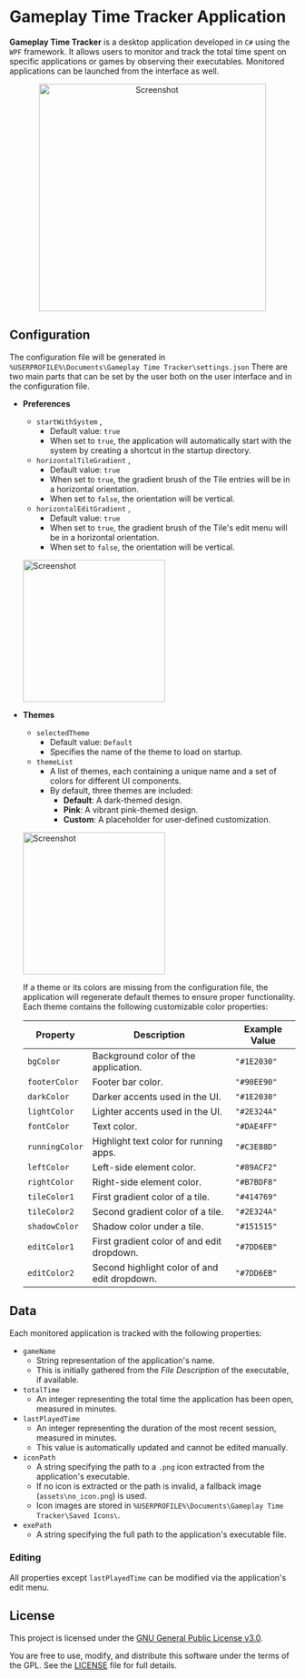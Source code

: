 # Gameplay Time Tracker Application

**Gameplay Time Tracker** is a desktop application developed in `C#` using the `WPF` framework. It allows users to monitor and track the total time spent on specific applications or games by observing their executables.
Monitored applications can be launched from the interface as well.
<p align="center">
	<img alt="Screenshot" src="https://www.kepfeltoltes.eu/images/2024/12/05/284app_screenshot2.png" width="400"/>
</p>

## Configuration
The configuration file will be generated in `%USERPROFILE%\Documents\Gameplay Time Tracker\settings.json`
There are two main parts that can be set by the user both on the user interface and in the configuration file.

- **Preferences**
	- `startWithSystem` ,
		- Default value: `true`
		- When set to `true`, the application will automatically start with the system by creating a shortcut in the startup directory.
	- `horizontalTileGradient` ,
		- Default value: `true`
		- When set to `true`, the gradient brush of the Tile entries will be in a horizontal orientation.
        - When set to `false`, the orientation will be vertical.
	- `horizontalEditGradient` ,
		- Default value: `true`
		- When set to `true`, the gradient brush of the Tile's edit menu will be in a horizontal orientation.
		- When set to `false`, the orientation will be vertical.

	<p align="left">
		<img alt="Screenshot" src="https://www.kepfeltoltes.eu/images/2024/12/07/574prefs.png" height="250"/>
	</p>
	
- **Themes**
	- `selectedTheme`
		- Default value: `Default`
		- Specifies the name of the theme to load on startup.
	- `themeList`
		- A list of themes, each containing a unique name and a set of colors for different UI components.
		- By default, three themes are included:
			-   **Default**: A dark-themed design.
			-   **Pink**: A vibrant pink-themed design.
			-   **Custom**: A placeholder for user-defined customization.

 	<p align="left">
  		<img alt="Screenshot" src="https://www.kepfeltoltes.eu/images/2024/12/07/959themes.png" height="250"/>
  	</p>

  If a theme or its colors are missing from the configuration file, the application will regenerate default themes to ensure proper functionality.
  Each theme contains the following customizable color properties:

	| Property       |Description                                     |Example Value     |
	|----------------|------------------------------------------------|------------------|
	| `bgColor`      | Background color of the application.           | `"#1E2030"`      | 
	| `footerColor`  | Footer bar color.                              | `"#90EE90"`      | 
	| `darkColor`    | Darker accents used in the UI.                 | `"#1E2030"`      | 
	| `lightColor`   | Lighter accents used in the UI.                | `"#2E324A"`      | 
	| `fontColor`    | Text color.                                    | `"#DAE4FF"`      | 
	| `runningColor` | Highlight text color for running apps.         | `"#C3E88D"`      | 
	| `leftColor`    | Left-side element color.                       | `"#89ACF2"`      | 
	| `rightColor`   | Right-side element color.                      | `"#B7BDF8"`      | 
	| `tileColor1`   | First gradient color of a tile.                | `"#414769"`      | 
	| `tileColor2`   | Second gradient color of a tile.               | `"#2E324A"`      | 
	| `shadowColor`  | Shadow color under a tile.                     | `"#151515"`      | 
	| `editColor1`   | First gradient color of and edit dropdown.     | `"#7DD6EB"`      | 
	| `editColor2`   | Second highlight color of and edit dropdown.   | `"#7DD6EB"`      |

## Data

Each monitored application is tracked with the following properties:
- `gameName`
	- String representation of the application's name.
	- This is initially gathered from the _File Description_ of the executable, if available.
- `totalTime`
	- An integer representing the total time the application has been open, measured in minutes.
- `lastPlayedTime`
	- An integer representing the duration of the most recent session, measured in minutes.
	- This value is automatically updated and cannot be edited manually.
- `iconPath`
	- A string specifying the path to a `.png` icon extracted from the application's executable.
	- If no icon is extracted or the path is invalid, a fallback image (`assets\no_icon.png`) is used.
	- Icon images are stored in `%USERPROFILE%\Documents\Gameplay Time Tracker\Saved Icons\`.
- `exePath`
	- A string specifying the full path to the application's executable file.

### Editing
All properties except `lastPlayedTime` can be modified via the application's edit menu.

## License

This project is licensed under the [GNU General Public License v3.0](https://www.gnu.org/licenses/gpl-3.0.html).

You are free to use, modify, and distribute this software under the terms of the GPL. See the [LICENSE](./LICENSE) file for full details.


